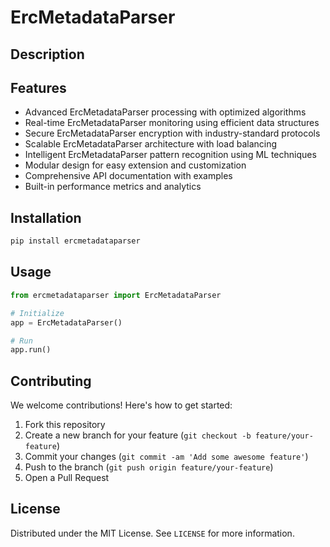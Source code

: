 # ErcMetadataParser

## Description



## Features

- Advanced ErcMetadataParser processing with optimized algorithms
- Real-time ErcMetadataParser monitoring using efficient data structures
- Secure ErcMetadataParser encryption with industry-standard protocols
- Scalable ErcMetadataParser architecture with load balancing
- Intelligent ErcMetadataParser pattern recognition using ML techniques
- Modular design for easy extension and customization
- Comprehensive API documentation with examples
- Built-in performance metrics and analytics
## Installation

```bash
pip install ercmetadataparser
```

## Usage

```python
from ercmetadataparser import ErcMetadataParser

# Initialize
app = ErcMetadataParser()

# Run
app.run()
```

## Contributing

We welcome contributions! Here's how to get started:

1. Fork this repository
2. Create a new branch for your feature (`git checkout -b feature/your-feature`)
3. Commit your changes (`git commit -am 'Add some awesome feature'`)
4. Push to the branch (`git push origin feature/your-feature`)
5. Open a Pull Request

## License

Distributed under the MIT License. See `LICENSE` for more information.
